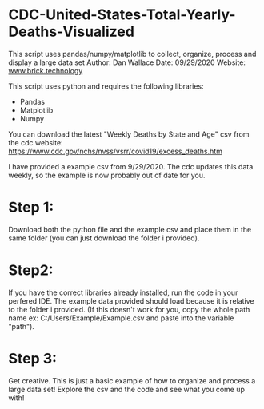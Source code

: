 # CDC-United-States-Total-Yearly-Deaths-Visualized
This script uses pandas/numpy/matplotlib to collect, organize, process and display a large data set
Author: Dan Wallace
Date: 09/29/2020
Website: www.brick.technology

This script uses python and requires the following libraries:
- Pandas
- Matplotlib
- Numpy

You can download the latest "Weekly Deaths by State and Age" csv from the cdc website:
https://www.cdc.gov/nchs/nvss/vsrr/covid19/excess_deaths.htm

I have provided a example csv from 9/29/2020. The cdc updates this data weekly, so the example is now probably out of date for you.


# Step 1:
Download both the python file and the example csv and place them in the same folder (you can just download the folder i provided).

# Step2:
If you have the correct libraries already installed, run the code in your perfered IDE. 
The example data provided should load because it is relative to the folder i provided. 
(If this doesn't work for you, copy the whole path name ex: C:/Users/Example/Example.csv and paste into the variable "path").

# Step 3:
Get creative. This is just a basic example of how to organize and process a large data set! Explore the csv and the code and see what you come up with!
